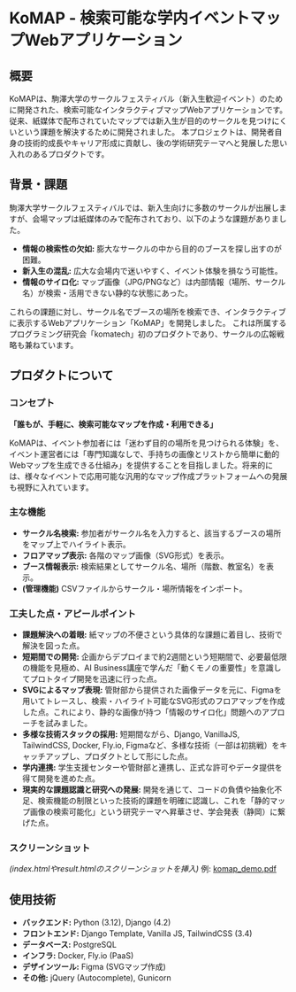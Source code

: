# KoMAP - 検索可能な学内イベントマップWebアプリケーション

## 概要

KoMAPは、駒澤大学のサークルフェスティバル（新入生歓迎イベント）のために開発された、検索可能なインタラクティブマップWebアプリケーションです。
従来、紙媒体で配布されていたマップでは新入生が目的のサークルを見つけにくいという課題を解決するために開発されました。
本プロジェクトは、開発者自身の技術的成長やキャリア形成に貢献し、後の学術研究テーマへと発展した思い入れのあるプロダクトです。

## 背景・課題

駒澤大学サークルフェスティバルでは、新入生向けに多数のサークルが出展しますが、会場マップは紙媒体のみで配布されており、以下のような課題がありました。

* **情報の検索性の欠如:** 膨大なサークルの中から目的のブースを探し出すのが困難。
* **新入生の混乱:** 広大な会場内で迷いやすく、イベント体験を損なう可能性。
* **情報のサイロ化:** マップ画像（JPG/PNGなど）は内部情報（場所、サークル名）が検索・活用できない静的な状態にあった。

これらの課題に対し、サークル名でブースの場所を検索でき、インタラクティブに表示するWebアプリケーション「KoMAP」を開発しました。
これは所属するプログラミング研究会「komatech」初のプロダクトであり、サークルの広報戦略も兼ねています。

## プロダクトについて

### コンセプト

**「誰もが、手軽に、検索可能なマップを作成・利用できる」**

KoMAPは、イベント参加者には「迷わず目的の場所を見つけられる体験」を、イベント運営者には「専門知識なしで、手持ちの画像とリストから簡単に動的Webマップを生成できる仕組み」を提供することを目指しました。将来的には、様々なイベントで応用可能な汎用的なマップ作成プラットフォームへの発展も視野に入れています。

### 主な機能

* **サークル名検索:** 参加者がサークル名を入力すると、該当するブースの場所をマップ上でハイライト表示。
* **フロアマップ表示:** 各階のマップ画像（SVG形式）を表示。
* **ブース情報表示:** 検索結果としてサークル名、場所（階数、教室名）を表示。
* **(管理機能)** CSVファイルからサークル・場所情報をインポート。

### 工夫した点・アピールポイント

* **課題解決への着眼:** 紙マップの不便さという具体的な課題に着目し、技術で解決を図った点。
* **短期間での開発:** 企画からデプロイまで約2週間という短期間で、必要最低限の機能を見極め、AI Business講座で学んだ「動くモノの重要性」を意識してプロトタイプ開発を迅速に行った点。
* **SVGによるマップ表現:** 管財部から提供された画像データを元に、Figmaを用いてトレースし、検索・ハイライト可能なSVG形式のフロアマップを作成した点。これにより、静的な画像が持つ「情報のサイロ化」問題へのアプローチを試みました。
* **多様な技術スタックの採用:** 短期間ながら、Django, VanillaJS, TailwindCSS, Docker, Fly.io, Figmaなど、多様な技術（一部は初挑戦）をキャッチアップし、プロダクトとして形にした点。
* **学内連携:** 学生支援センターや管財部と連携し、正式な許可やデータ提供を得て開発を進めた点。
* **現実的な課題認識と研究への発展:** 開発を通じて、コードの負債や抽象化不足、検索機能の制限といった技術的課題を明確に認識し、これを「静的マップ画像の検索可能化」という研究テーマへ昇華させ、学会発表（静岡）に繋げた点。

### スクリーンショット

*(index.htmlやresult.htmlのスクリーンショットを挿入)*
例:
[komap_demo.pdf](https://github.com/user-attachments/files/23209012/9.pdf)


## 使用技術

* **バックエンド:** Python (3.12), Django (4.2)
* **フロントエンド:** Django Template, Vanilla JS, TailwindCSS (3.4)
* **データベース:** PostgreSQL
* **インフラ:** Docker, Fly.io (PaaS)
* **デザインツール:** Figma (SVGマップ作成)
* **その他:** jQuery (Autocomplete), Gunicorn
